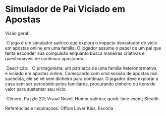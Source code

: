 # Simulador de Pai Viciado em Apostas
Visão geral: 

 O jogo é um simulador satírico que explora o impacto devastador do vício em apostas online em uma família. O jogador assume o papel de um pai que tenta esconder sua compulsão enquanto busca maneiras criativas e questionáveis de continuar apostando.. 

 Descrição: 
 O protagonista, um patriarca de uma família heteronormativa, é viciado em apostas online. Começando com uma sessão de apostas mal sucedida, ele se vê sem dinheiro para continuar. O jogador deve explorar a casa sem ser percebido pelos familiares, procurando dinheiro ou itens de valor para sustentar seu vício. 

 Gênero: Puzzle 2D; Visual Novel; Humor satírico; quick-time event; Stealth

 Referências e Inspirações: Office Lover Kiss; Escoria
